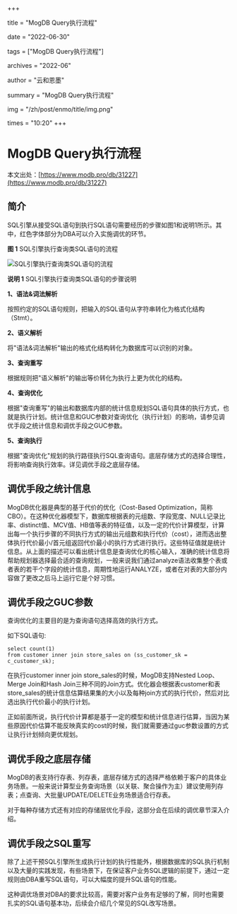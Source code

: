 +++

title = "MogDB Query执行流程" 

date = "2022-06-30" 

tags = ["MogDB Query执行流程"] 

archives = "2022-06" 

author = "云和恩墨" 

summary = "MogDB Query执行流程"

img = "/zh/post/enmo/title/img.png" 

times = "10:20"
+++

# MogDB Query执行流程

本文出处：[https://www.modb.pro/db/31227](https://www.modb.pro/db/31227)

## 简介

SQL引擎从接受SQL语句到执行SQL语句需要经历的步骤如图1和说明1所示。其中，红色字体部分为DBA可以介入实施调优的环节。

**图 1** SQL引擎执行查询类SQL语句的流程

![SQL引擎执行查询类SQL语句的流程](../images/SQL引擎执行查询类SQL语句的流程.png)

**说明 1** SQL引擎执行查询类SQL语句的步骤说明

**1、语法&词法解析**

按照约定的SQL语句规则，把输入的SQL语句从字符串转化为格式化结构（Stmt）。

**2、语义解析**

将"语法&词法解析"输出的格式化结构转化为数据库可以识别的对象。

**3、查询重写**

根据规则把"语义解析"的输出等价转化为执行上更为优化的结构。

**4、查询优化**

根据"查询重写"的输出和数据库内部的统计信息规划SQL语句具体的执行方式，也就是执行计划。统计信息和GUC参数对查询优化（执行计划）的影响，请参见调优手段之统计信息和调优手段之GUC参数。

**5、查询执行**

根据"查询优化"规划的执行路径执行SQL查询语句。底层存储方式的选择合理性，将影响查询执行效率。详见调优手段之底层存储。

## 调优手段之统计信息

MogDB优化器是典型的基于代价的优化（Cost-Based Optimization，简称CBO）。在这种优化器模型下，数据库根据表的元组数、字段宽度、NULL记录比率、distinct值、MCV值、HB值等表的特征值，以及一定的代价计算模型，计算出每一个执行步骤的不同执行方式的输出元组数和执行代价（cost），进而选出整体执行代价最小/首元组返回代价最小的执行方式进行执行。这些特征值就是统计信息。从上面的描述可以看出统计信息是查询优化的核心输入，准确的统计信息将帮助规划器选择最合适的查询规划，一般来说我们通过analyze语法收集整个表或者表的若干个字段的统计信息，周期性地运行ANALYZE，或者在对表的大部分内容做了更改之后马上运行它是个好习惯。

## 调优手段之GUC参数

查询优化的主要目的是为查询语句选择高效的执行方式。

如下SQL语句:

```
select count(1)
from customer inner join store_sales on (ss_customer_sk = c_customer_sk);
```

在执行customer inner join store_sales的时候，MogDB支持Nested Loop、Merge Join和Hash Join三种不同的Join方式。优化器会根据表customer和表store_sales的统计信息估算结果集的大小以及每种join方式的执行代价，然后对比选出执行代价最小的执行计划。

正如前面所说，执行代价计算都是基于一定的模型和统计信息进行估算，当因为某些原因代价估算不能反映真实的cost的时候，我们就需要通过guc参数设置的方式让执行计划倾向更优规划。

## 调优手段之底层存储

MogDB的表支持行存表、列存表，底层存储方式的选择严格依赖于客户的具体业务场景。一般来说计算型业务查询场景（以关联、聚合操作为主）建议使用列存表；点查询、大批量UPDATE/DELETE业务场景适合行存表。

对于每种存储方式还有对应的存储层优化手段，这部分会在后续的调优章节深入介绍。

## 调优手段之SQL重写

除了上述干预SQL引擎所生成执行计划的执行性能外，根据数据库的SQL执行机制以及大量的实践发现，有些场景下，在保证客户业务SQL逻辑的前提下，通过一定规则由DBA重写SQL语句，可以大幅度的提升SQL语句的性能。

这种调优场景对DBA的要求比较高，需要对客户业务有足够的了解，同时也需要扎实的SQL语句基本功，后续会介绍几个常见的SQL改写场景。
